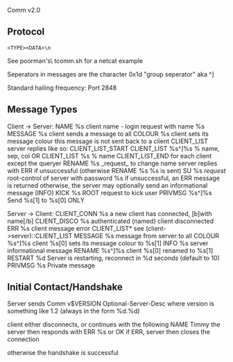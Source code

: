 Comm v2.0

Protocol
--------

	<TYPE><DATA>\n

See poorman\'s\ tcomm.sh for a netcat example

Seperators in messages are the character 0x1d
"group seperator" aka ^]

Standard hailing frequency: Port 2848


Message Types
-------------

Client -> Server:
	NAME %s
		client name - login request with name %s
	MESSAGE %s
		client sends a message to all
	COLOUR %s
		client sets its message colour
		this message is not sent back to a client
	CLIENT\_LIST
		server replies like so:
			CLIENT\_LIST\_START
			CLIENT\_LIST %s^]%s % name, sep, col
		OR
			CLIENT\_LIST %s % name
			CLIENT\_LIST\_END
			for each client except the queryer
	RENAME %s
		\_request\_ to change name
			server replies with ERR if unsuccessful
			(otherwise RENAME %s %s is sent)
	SU %s
		_request_ root-control of server with password %s
			if unsuccessful, an ERR message is returned
			otherwise, the server may optionally send an
			informational message (INFO)
	KICK %s
		ROOT request to kick user
	PRIVMSG %s^]%s
		Send %s[1] to %s[0] ONLY

Server -> Client:
	CLIENT\_CONN %s
		a new client has connected, [b]with name[/b]
	CLIENT\_DISCO %s
		authenticated (named) client disconnected
	ERR %s
		client message error
	CLIENT\_LIST\*
		see (client->server)::CLIENT\_LIST
	MESSAGE %s
		message from server to all
	COLOUR %s^]%s
		client %s[0] sets its message colour to %s[1]
	INFO %s
		server informational message
	RENAME %s^]%s
		client %s[0] renamed to %s[1]
	RESTART %d
		Server is restarting, reconnect in %d seconds (default to 10)
	PRIVMSG %s
		Private message



Initial Contact/Handshake
-------------------------

Server sends
Comm v$VERSION Optional-Server-Desc
where version is something like 1.2 (always in the form %d.%d)

client either disconnects, or continues with the following
NAME Timmy
the server then responds with ERR %s or OK
if ERR, server then closes the connection

otherwise the handshake is successful
